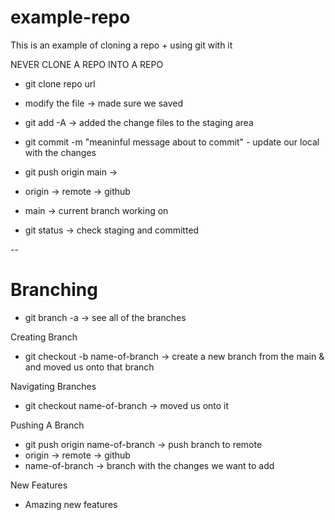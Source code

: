 # example-repo

This is an example of cloning a repo + using git with it

NEVER CLONE A REPO INTO A REPO

- git clone repo url 

- modify the file -> made sure we saved

- git add -A -> added the change files to the staging area

- git commit -m "meaninful message about to commit" - update our local with the changes

- git push origin main ->
- origin -> remote -> github
- main -> current branch working on

- git status -> check staging and committed

--

# Branching 

- git branch -a -> see all of the branches

Creating Branch

- git checkout -b name-of-branch -> create a new branch from the main & and moved us onto that branch

Navigating Branches

- git checkout name-of-branch -> moved us onto it

Pushing A Branch 

- git push origin name-of-branch -> push branch to remote 
- origin -> remote -> github
- name-of-branch -> branch with the changes we want to add

New Features 

- Amazing new features